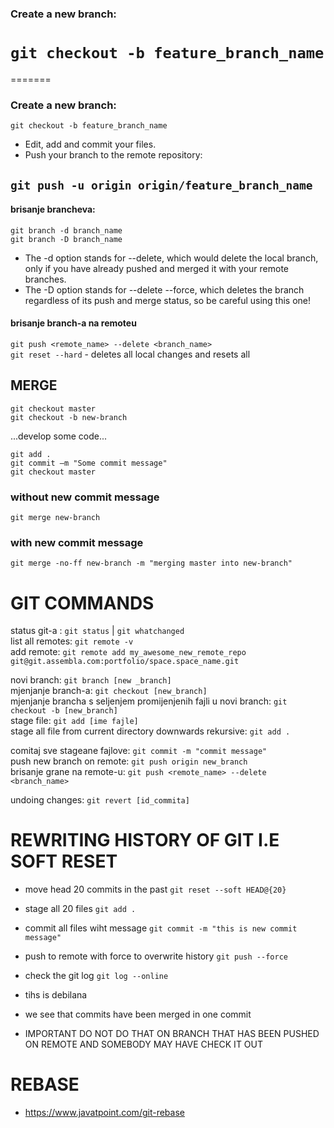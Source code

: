### Create a new branch:  
`git checkout -b feature_branch_name`  
=======  
=======  
### Create a new branch:  
`git checkout -b feature_branch_name`  

- Edit, add and commit your files.  
- Push your branch to the remote repository:  

`git push -u origin origin/feature_branch_name`  
-------------------------------------------------------------------------------------  
#### brisanje brancheva:  
`git branch -d branch_name`  
`git branch -D branch_name`  

- The -d option stands for --delete, which would delete the local branch, only if you have already pushed and merged it with your remote branches.  
- The -D option stands for --delete --force, which deletes the branch regardless of its push and merge status, so be careful using this one!  
  
#### brisanje branch-a na remoteu  
`git push <remote_name> --delete <branch_name>`  
`git reset --hard` - deletes all local changes and resets all  
  
## MERGE  
  
`git checkout master`  
`git checkout -b new-branch`  
  
...develop some code...  
  
`git add .`  
`git commit –m "Some commit message"`  
`git checkout master`  
### without new commit message  
`git merge new-branch`    
  
### with new commit message  
`git merge -no-ff new-branch -m "merging master into new-branch"`    
  
  
# GIT COMMANDS  
status git-a : `git status` | `git whatchanged`    
list all remotes: `git remote -v`    
add remote: `git remote add my_awesome_new_remote_repo git@git.assembla.com:portfolio/space.space_name.git`    
  
novi branch: `git branch [new _branch]`    
mjenjanje branch-a: `git checkout [new_branch]`    
mjenjanje brancha s seljenjem promijenjenih fajli u novi branch:  `git checkout -b [new_branch]`    
stage file: `git add [ime fajle]`     
stage all file from current directory downwards rekursive: `git add .`    
  
  
comitaj sve stageane fajlove: `git commit -m "commit message"`    
push new branch on remote: `git push origin new_branch`    
brisanje grane na remote-u: `git push <remote_name> --delete <branch_name>`     
  
undoing changes:  `git revert [id_commita]`    
  
  
# REWRITING HISTORY OF GIT I.E SOFT RESET
- move head 20 commits in the past
`git reset --soft HEAD@{20}` 
- stage all 20 files
`git add .`
- commit all files wiht message
`git commit -m "this is new commit message"`
- push to remote with force to overwrite history
`git push --force`
- check the git log
`git log --online`
- tihs is debilana

- we see that commits have been merged in one commit
- IMPORTANT DO NOT DO THAT ON BRANCH THAT HAS BEEN PUSHED ON REMOTE AND SOMEBODY MAY HAVE CHECK IT OUT

# REBASE  
  
- https://www.javatpoint.com/git-rebase  
